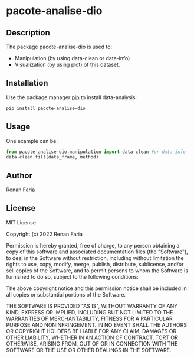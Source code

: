# pacote-analise-dio

## Description
The package pacote-analise-dio is used to:
- Manipulation (by using data-clean or data-info)
- Visualization (by using plot)
of [this](https://raw.githubusercontent.com/ine-rmotr-curriculum/data-cleaning-rmotr-freecodecamp/master/data/btc-eth-prices-outliers.csv) dataset.

## Installation

Use the package manager [pip](https://pip.pypa.io/en/stable/) to install data-analysis:

```bash
pip install pacote-analise-dio
```

## Usage
One example can be:
```python
from pacote-analise-dio.manipulation import data-clean #or data-info
data-clean.fill(data_frame, method)
```

## Author
Renan Faria

## License
MIT License

Copyright (c) 2022 Renan Faria

Permission is hereby granted, free of charge, to any person obtaining a copy
of this software and associated documentation files (the "Software"), to deal
in the Software without restriction, including without limitation the rights
to use, copy, modify, merge, publish, distribute, sublicense, and/or sell
copies of the Software, and to permit persons to whom the Software is
furnished to do so, subject to the following conditions:

The above copyright notice and this permission notice shall be included in all
copies or substantial portions of the Software.

THE SOFTWARE IS PROVIDED "AS IS", WITHOUT WARRANTY OF ANY KIND, EXPRESS OR
IMPLIED, INCLUDING BUT NOT LIMITED TO THE WARRANTIES OF MERCHANTABILITY,
FITNESS FOR A PARTICULAR PURPOSE AND NONINFRINGEMENT. IN NO EVENT SHALL THE
AUTHORS OR COPYRIGHT HOLDERS BE LIABLE FOR ANY CLAIM, DAMAGES OR OTHER
LIABILITY, WHETHER IN AN ACTION OF CONTRACT, TORT OR OTHERWISE, ARISING FROM,
OUT OF OR IN CONNECTION WITH THE SOFTWARE OR THE USE OR OTHER DEALINGS IN THE
SOFTWARE.
